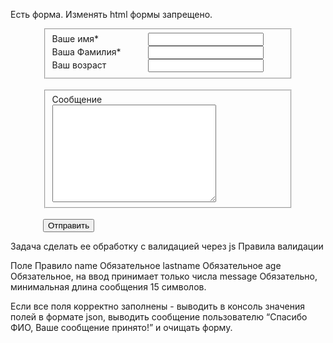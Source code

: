 Есть форма. Изменять html формы запрещено.

<form action="send.php" novalidate>
    <fieldset>
        <label for="name">Ваше имя*</label>
        <input type="text" id="name" name="name" required>
        <br>
        <label for="lastname">Ваша Фамилия*</label>
        <input type="text" id="lastname" name="lastname" required>
        <br>
        <label for="age">Ваш возраст</label>
        <input type="text" id="age" name="age" required>
    </fieldset>
    <br>
    <fieldset>
        <label for="message">Сообщение</label>
        <br>
        <textarea name="message" id="message" cols="30" rows="10"></textarea>
    </fieldset>
    <br>
    <button>Отправить</button>
</form>
<style>
    form {
        width: 400px;
        margin: 0 auto;
    }
    label {
        display: inline-block;
        width: 150px;
    }

    textarea {
        width: 100%;
    }
</style>


Задача сделать ее обработку с валидацией через js
Правила валидации

Поле
Правило
name
Обязательное
lastname
Обязательное
age
Обязательное, на ввод принимает только числа
message
Обязательно, минимальная длина сообщения 15 символов.


Если все поля корректно заполнены - выводить в консоль значения полей в формате json, выводить сообщение пользователю “Спасибо ФИО, Ваше сообщение принято!” и очищать форму.
